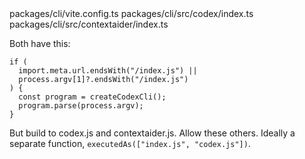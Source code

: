 <Files>
packages/cli/vite.config.ts
packages/cli/src/codex/index.ts
packages/cli/src/contextaider/index.ts
</Files>

Both have this:

```
if (
  import.meta.url.endsWith("/index.js") ||
  process.argv[1]?.endsWith("/index.js")
) {
  const program = createCodexCli();
  program.parse(process.argv);
}
```

But build to codex.js and contextaider.js.
Allow these others.
Ideally a separate function, `executedAs(["index.js", "codex.js"])`.
